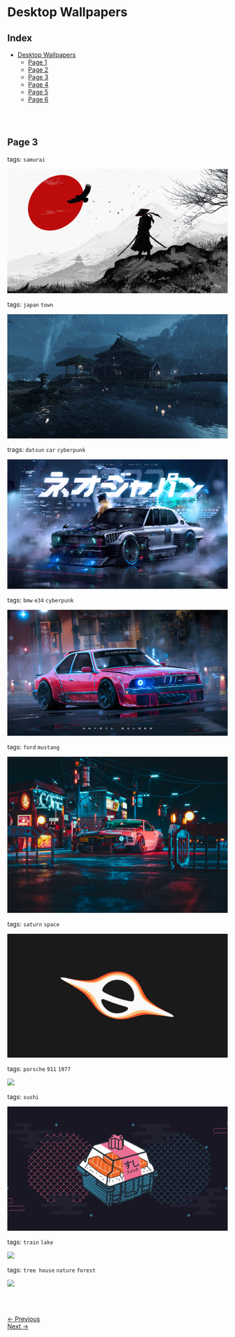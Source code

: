 # Desktop Wallpapers

## Index

- [Desktop Wallpapers](https://github.com/sarkans404/wallpapers/blob/main/Desktop%20Wallpapers.md)
  - [Page 1](https://github.com/sarkans404/wallpapers/blob/main/Pages/page1.md)
  - [Page 2](https://github.com/sarkans404/wallpapers/blob/main/Pages/page2.md)
  - [Page 3](https://github.com/sarkans404/wallpapers/blob/main/Pages/page3.md)
  - [Page 4](https://github.com/sarkans404/wallpapers/blob/main/Pages/page4.md)
  - [Page 5](https://github.com/sarkans404/wallpapers/blob/main/Pages/page5.md)
  - [Page 6](https://github.com/sarkans404/wallpapers/blob/main/Pages/page6.md)



<br><br>

## Page 3

tags: `samurai`

<img src="https://github.com/sarkans404/wallpapers/blob/main/Image/got_bw.jpg">

<br>

tags: `japan` `town`

<img src="https://github.com/sarkans404/wallpapers/blob/main/Image/japan.png">

<br>

trags: `datsun` `car` `cyberpunk`

<img src="https://github.com/sarkans404/wallpapers/blob/main/Image/khyzyl-saleem-hakosukafinal.jpg">

<br>

tags: `bmw` `e34` `cyberpunk`

<img src="https://github.com/sarkans404/wallpapers/blob/main/Image/khyzyl-saleem-stanceworks615.jpg">

<br>

tags: `ford` `mustang`

<img src="https://github.com/sarkans404/wallpapers/blob/main/Image/neon-car2.png">

<br>

tags: `saturn` `space`

<img src="https://github.com/sarkans404/wallpapers/blob/main/Image/planet_minimal.png">

<br>

tags: `porsche` `911` `1977`

<img src="https://github.com/sarkans404/wallpapers/blob/main/Image/scjtwih80l1d1.png">

<br>

tags: `sushi`

<img src="https://github.com/sarkans404/wallpapers/blob/main/Image/sushi_dark.png">

<br>

tags: `train` `lake`

<img src="https://github.com/sarkans404/wallpapers/blob/main/Image/train_and_lake.png">

<br>

tags: `tree house` `nature` `forest`

<img src="https://github.com/sarkans404/wallpapers/blob/main/Image/tree-house.png">

<br> <br>

[<- Previous](./page2.md)
<br>
[Next ->](./page4.md)
